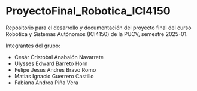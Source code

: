# ProyectoFinal_Robotica_ICI4150
Repositorio para el desarrollo y documentación del proyecto final del curso Robótica y Sistemas Autónomos (ICI4150) de la PUCV, semestre 2025-01.

Integrantes del grupo: 
- Cesár Cristobal Anabalón Navarrete
- Ulysses Edward Barreto Horn
- Felipe Jesus Andres Bravo Romo
- Matias Ignacio Guerrero Castillo
- Fabiana Andrea Piña Vera
